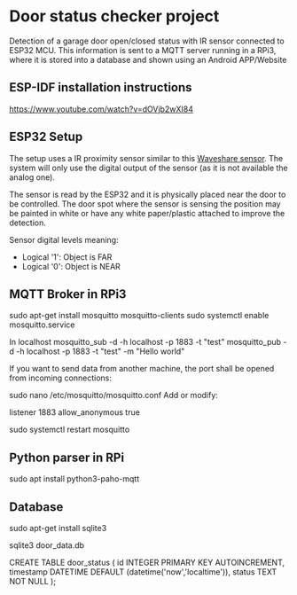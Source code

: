 # Door status checker project

Detection of a garage door open/closed status with IR sensor connected to ESP32 MCU. This information is sent to a MQTT server running in a RPi3, where it is stored into a database and shown using an Android APP/Website

## ESP-IDF installation instructions

<https://www.youtube.com/watch?v=dOVjb2wXI84>

## ESP32 Setup

The setup uses a IR proximity sensor similar to this [Waveshare sensor](https://www.waveshare.com/wiki/Infrared_Proximity_Sensor).
The system will only use the digital output of the sensor (as it is not available the analog one).

The sensor is read by the ESP32 and it is physically placed near the door to be controlled. The door spot where the sensor is sensing the position may be painted in white or have any white paper/plastic attached to improve the detection.

Sensor digital levels meaning:

* Logical '1': Object is FAR
* Logical '0': Object is NEAR

## MQTT Broker in RPi3

sudo apt-get install mosquitto mosquitto-clients
sudo systemctl enable mosquitto.service

In localhost
mosquitto_sub -d -h localhost -p 1883 -t "test"
mosquitto_pub -d -h localhost -p 1883 -t "test" -m "Hello world"

If you want to send data from another machine, the port shall be opened from incoming connections:

sudo nano /etc/mosquitto/mosquitto.conf
Add or modify:

listener 1883
allow_anonymous true


sudo systemctl restart mosquitto


## Python parser in RPi
sudo apt install python3-paho-mqtt


## Database
sudo apt-get install sqlite3

sqlite3 door_data.db

CREATE TABLE door_status (
    id INTEGER PRIMARY KEY AUTOINCREMENT,
    timestamp DATETIME DEFAULT (datetime('now','localtime')),
    status TEXT NOT NULL
);

